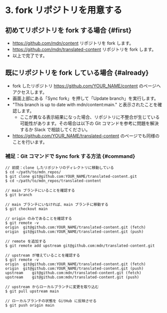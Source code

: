 # 3. fork リポジトリを用意する

## 初めてリポジトリを fork する場合 {#first}

- https://github.com/mdn/content リポジトリを fork します。
- https://github.com/mdn/translated-content リポジトリを fork します。
- 以上で完了です。

## 既にリポジトリを fork している場合 {#already}

- fork したリポジトリ https://github.com/YOUR_NAME/content のページへアクセスします。
- 画面上部にある「Sync fork」を押して「Update branch」を実行します。
- "This branch is up to date with mdn/content:main." と表示されたことを確認します。
    - ここが異なる表示結果になった場合、リポジトリに不整合が生じている可能性があります。その場合は以下の Git コマンドを参考に問題を解決するか Slack で相談してください。
- https://github.com/YOUR_NAME/translated-content のページでも同様のことを行います。

### 補足：Git コマンドで Sync fork する方法 {#command}

```
// 前提：clone したリポジトリのディレクトリに移動している
$ cd ~/path/to/mdn_repos/
$ git clone git@github.com:YOUR_NAME/translated-content.git
$ cd ~/path/to/mdn_repos/translated-content

// main ブランチにいることを確認する
$ git branch

// main ブランチにいなければ、main ブランチに移動する
$ git checkout main

// origin のみであることを確認する
$ git remote -v
origin	git@github.com:YOUR_NAME/translated-content.git (fetch)
origin	git@github.com:YOUR_NAME/translated-content.git (push)

// remote を追加する
$ git remote add upstream git@github.com:mdn/translated-content.git

// upstream が増えていることを確認する
$ git remote -v
origin	git@github.com:YOUR_NAME/translated-content.git (fetch)
origin	git@github.com:YOUR_NAME/translated-content.git (push)
upstream	git@github.com:mdn/translated-content.git (fetch)
upstream	git@github.com:mdn/translated-content.git (push)

// upstream からローカルブランチに変更を取り込む
$ git pull upstream main

// ローカルブランチの状態を GitHub に反映させる
$ git push origin main
```
